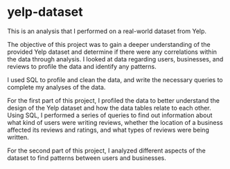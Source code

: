# yelp-dataset
This is an analysis that I performed on a real-world dataset from Yelp.

The objective of this project was to gain a deeper understanding of the provided Yelp dataset and determine if there were any correlations within the data through analysis. I looked at data regarding users, businesses, and reviews to profile the data and identify any patterns.

I used SQL to profile and clean the data, and write the necessary queries to complete my analyses of the data.

For the first part of this project, I profiled the data to better understand the design of the Yelp dataset and how the data tables relate to each other. Using SQL, I performed a series of queries to find out information about what kind of users were writing reviews, whether the location of a business affected its reviews and ratings, and what types of reviews were being written.

For the second part of this project, I analyzed different aspects of the dataset to find patterns between users and businesses.

